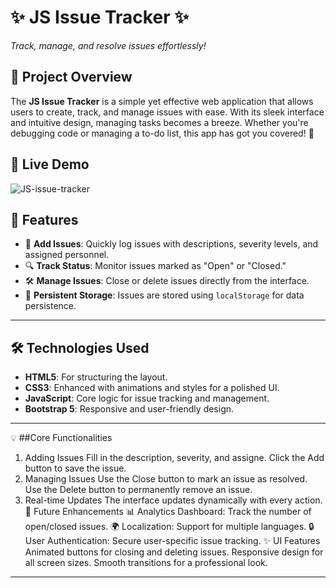 # ✨ **JS Issue Tracker** ✨  
_Track, manage, and resolve issues effortlessly!_

## 🌟 **Project Overview**  
The **JS Issue Tracker** is a simple yet effective web application that allows users to create, track, and manage issues with ease. With its sleek interface and intuitive design, managing tasks becomes a breeze. Whether you're debugging code or managing a to-do list, this app has got you covered! 🚀  

## 🚀 **Live Demo**  


![JS-issue-tracker](https://github.com/user-attachments/assets/e62ab913-f960-439b-b9e3-3ed4fa6be9e8)


## 🎯 **Features**
- 📝 **Add Issues**: Quickly log issues with descriptions, severity levels, and assigned personnel.
- 🔍 **Track Status**: Monitor issues marked as "Open" or "Closed."
- 🛠️ **Manage Issues**: Close or delete issues directly from the interface.
- 💾 **Persistent Storage**: Issues are stored using `localStorage` for data persistence.

---
## 🛠️ **Technologies Used**
- **HTML5**: For structuring the layout.
- **CSS3**: Enhanced with animations and styles for a polished UI.
- **JavaScript**: Core logic for issue tracking and management.
- **Bootstrap 5**: Responsive and user-friendly design.

---
💡 ##Core Functionalities
1. Adding Issues
Fill in the description, severity, and assigne.
Click the Add button to save the issue.
2. Managing Issues
Use the Close button to mark an issue as resolved.
Use the Delete button to permanently remove an issue.
3. Real-time Updates
The interface updates dynamically with every action.
🌈 Future Enhancements
📊 Analytics Dashboard: Track the number of open/closed issues.
🌍 Localization: Support for multiple languages.
🔒 User Authentication: Secure user-specific issue tracking.
✨ UI Features
Animated buttons for closing and deleting issues.
Responsive design for all screen sizes.
Smooth transitions for a professional look.


---
